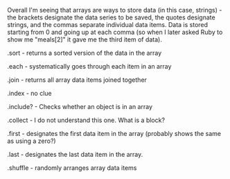 Overall I'm seeing that arrays are ways to store data (in this case, strings) - the brackets designate the data series to be saved, the quotes designate strings, and the commas separate individual data items. Data is stored starting from 0 and going up at each comma (so when I later asked Ruby to show me "meals[2]" it gave me the third item of data).

.sort - returns a sorted version of the data in the array

.each - systematically goes through each item in an array

.join - returns all array data items joined together

.index - no clue

.include? - Checks whether an object is in an array

.collect - I do not understand this one. What is a block?

.first - designates the first data item in the array (probably shows the same as using a zero?)

.last - designates the last data item in the array.

.shuffle - randomly arranges array data items
